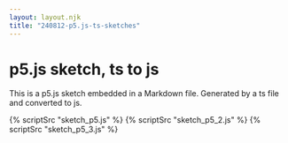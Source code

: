 ```yaml
---
layout: layout.njk
title: "240812-p5.js-ts-sketches"
---
```


# p5.js sketch, ts to js

This is a p5.js sketch embedded in a Markdown file. Generated by a ts file and converted to js. 

<!-- Reference your external JS files -->
{% scriptSrc "sketch_p5.js" %}
{% scriptSrc "sketch_p5_2.js" %}
{% scriptSrc "sketch_p5_3.js" %}
